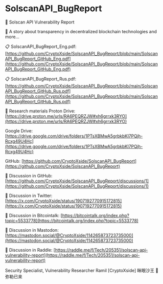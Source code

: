 # SolscanAPI_BugReport

📜 Solscan API Vulnerability Report

📝 A story about transparency in decentralized blockchain technologies and more...

📋 SolscanAPI_BugReport_Eng.pdf:
[https://github.com/CryptoXside/SolscanAPI_BugReport/blob/main/SolscanAPI_BugReport_GitHub_Eng.pdf](https://github.com/CryptoXside/SolscanAPI_BugReport/blob/main/SolscanAPI_BugReport_GitHub_Eng.pdf)

📋 SolscanAPI_BugReport_Rus.pdf:
[https://github.com/CryptoXside/SolscanAPI_BugReport/blob/main/SolscanAPI_BugReport_GitHub_Rus.pdf](https://github.com/CryptoXside/SolscanAPI_BugReport/blob/main/SolscanAPI_BugReport_GitHub_Rus.pdf)

📖 Research materials
Proton Drive: [https://drive.proton.me/urls/RA6PEQRZJW#xh6grrxk3RYO](https://drive.proton.me/urls/RA6PEQRZJW#xh6grrxk3RYO)

Google Drive: [https://drive.google.com/drive/folders/1PTsXBMwA5grbkbKl7PQjh-Rcxg49U4Hc](https://drive.google.com/drive/folders/1PTsXBMwA5grbkbKl7PQjh-Rcxg49U4Hc)

GitHub: [https://github.com/CryptoXside/SolscanAPI_BugReport](https://github.com/CryptoXside/SolscanAPI_BugReport)

📌 Discussion in GitHub:
  [https://github.com/CryptoXside/SolscanAPI_BugReport/discussions/1](https://github.com/CryptoXside/SolscanAPI_BugReport/discussions/1)
  
📌 Discussion in Twitter:
  [https://x.com/CryptoXside/status/1907192770915172815](https://x.com/CryptoXside/status/1907192770915172815)
  
📌 Discussion in Bitcointalk:
  [https://bitcointalk.org/index.php?topic=5533778](https://bitcointalk.org/index.php?topic=5533778)
  
📌 Discussion in Mastodon:
  [https://mastodon.social/@CryptoXside/114265873723735000](https://mastodon.social/@CryptoXside/114265873723735000)
  
📌 Discussion in Raddle:
  [https://raddle.me/f/Tech/205351/solscan-api-vulnerability-report](https://raddle.me/f/Tech/205351/solscan-api-vulnerability-report)

Security Specialist, Vulnerability Researcher
Ramil [CryptoXside]
眯眼沙王 🐉 弥勒已来
